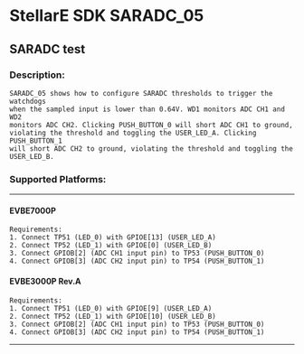 # StellarE SDK SARADC_05

## SARADC test

### Description:
	SARADC_05 shows how to configure SARADC thresholds to trigger the watchdogs
	when the sampled input is lower than 0.64V. WD1 monitors ADC CH1 and WD2
	monitors ADC CH2. Clicking PUSH_BUTTON_0 will short ADC CH1 to ground,
	violating the threshold and toggling the USER_LED_A. Clicking PUSH_BUTTON_1
	will short ADC CH2 to ground, violating the threshold and toggling the
	USER_LED_B.
### Supported Platforms:
-----------------------------------------------------------
#### EVBE7000P
	Requirements:
	1. Connect TP51 (LED_0) with GPIOE[13] (USER_LED_A)
	2. Connect TP52 (LED_1) with GPIOE[0] (USER_LED_B)
	3. Connect GPIOB[2] (ADC CH1 input pin) to TP53 (PUSH_BUTTON_0)
	4. Connect GPIOB[3] (ADC CH2 input pin) to TP54 (PUSH_BUTTON_1)
#### EVBE3000P Rev.A
	Requirements:
	1. Connect TP51 (LED_0) with GPIOE[9] (USER_LED_A)
	2. Connect TP52 (LED_1) with GPIOE[10] (USER_LED_B)
	3. Connect GPIOB[2] (ADC CH1 input pin) to TP53 (PUSH_BUTTON_0)
	4. Connect GPIOB[3] (ADC CH2 input pin) to TP54 (PUSH_BUTTON_1)
-----------------------------------------------------------